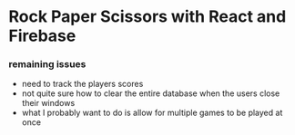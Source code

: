 # Rock Paper Scissors with React and Firebase

### remaining issues
* need to track the players scores
* not quite sure how to clear the entire database when the users close their windows
* what I probably want to do is allow for multiple games to be played at once
